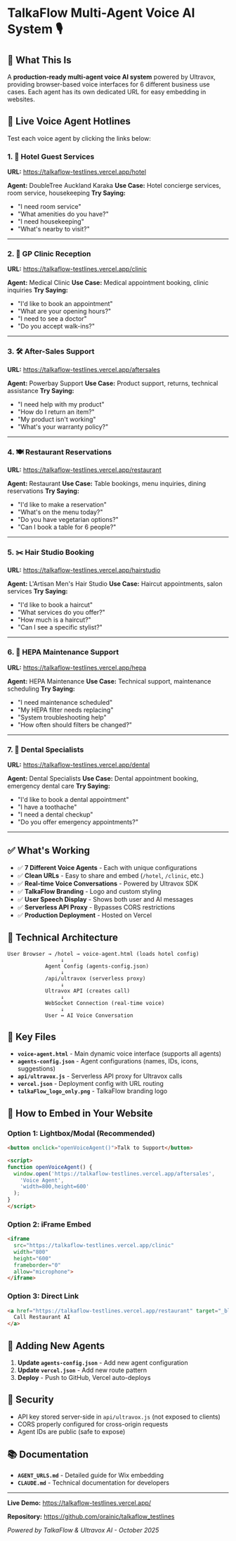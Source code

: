 # TalkaFlow Multi-Agent Voice AI System 🎙️

## 🌟 What This Is

A **production-ready multi-agent voice AI system** powered by Ultravox, providing browser-based voice interfaces for 6 different business use cases. Each agent has its own dedicated URL for easy embedding in websites.

## 🔗 Live Voice Agent Hotlines

Test each voice agent by clicking the links below:

### 1. 🏨 Hotel Guest Services
**URL:** https://talkaflow-testlines.vercel.app/hotel

**Agent:** DoubleTree Auckland Karaka
**Use Case:** Hotel concierge services, room service, housekeeping
**Try Saying:**
- "I need room service"
- "What amenities do you have?"
- "I need housekeeping"
- "What's nearby to visit?"

---

### 2. 🏥 GP Clinic Reception
**URL:** https://talkaflow-testlines.vercel.app/clinic

**Agent:** Medical Clinic
**Use Case:** Medical appointment booking, clinic inquiries
**Try Saying:**
- "I'd like to book an appointment"
- "What are your opening hours?"
- "I need to see a doctor"
- "Do you accept walk-ins?"

---

### 3. 🛠️ After-Sales Support
**URL:** https://talkaflow-testlines.vercel.app/aftersales

**Agent:** Powerbay Support
**Use Case:** Product support, returns, technical assistance
**Try Saying:**
- "I need help with my product"
- "How do I return an item?"
- "My product isn't working"
- "What's your warranty policy?"

---

### 4. 🍽️ Restaurant Reservations
**URL:** https://talkaflow-testlines.vercel.app/restaurant

**Agent:** Restaurant
**Use Case:** Table bookings, menu inquiries, dining reservations
**Try Saying:**
- "I'd like to make a reservation"
- "What's on the menu today?"
- "Do you have vegetarian options?"
- "Can I book a table for 6 people?"

---

### 5. ✂️ Hair Studio Booking
**URL:** https://talkaflow-testlines.vercel.app/hairstudio

**Agent:** L'Artisan Men's Hair Studio
**Use Case:** Haircut appointments, salon services
**Try Saying:**
- "I'd like to book a haircut"
- "What services do you offer?"
- "How much is a haircut?"
- "Can I see a specific stylist?"

---

### 6. 🔧 HEPA Maintenance Support
**URL:** https://talkaflow-testlines.vercel.app/hepa

**Agent:** HEPA Maintenance
**Use Case:** Technical support, maintenance scheduling
**Try Saying:**
- "I need maintenance scheduled"
- "My HEPA filter needs replacing"
- "System troubleshooting help"
- "How often should filters be changed?"

---

### 7. 🦷 Dental Specialists
**URL:** https://talkaflow-testlines.vercel.app/dental

**Agent:** Dental Specialists
**Use Case:** Dental appointment booking, emergency dental care
**Try Saying:**
- "I'd like to book a dental appointment"
- "I have a toothache"
- "I need a dental checkup"
- "Do you offer emergency appointments?"

---

## ✅ What's Working

- ✅ **7 Different Voice Agents** - Each with unique configurations
- ✅ **Clean URLs** - Easy to share and embed (`/hotel`, `/clinic`, etc.)
- ✅ **Real-time Voice Conversations** - Powered by Ultravox SDK
- ✅ **TalkaFlow Branding** - Logo and custom styling
- ✅ **User Speech Display** - Shows both user and AI messages
- ✅ **Serverless API Proxy** - Bypasses CORS restrictions
- ✅ **Production Deployment** - Hosted on Vercel

## 🔧 Technical Architecture

```
User Browser → /hotel → voice-agent.html (loads hotel config)
                 ↓
            Agent Config (agents-config.json)
                 ↓
            /api/ultravox (serverless proxy)
                 ↓
            Ultravox API (creates call)
                 ↓
            WebSocket Connection (real-time voice)
                 ↓
            User ↔ AI Voice Conversation
```

## 📁 Key Files

- **`voice-agent.html`** - Main dynamic voice interface (supports all agents)
- **`agents-config.json`** - Agent configurations (names, IDs, icons, suggestions)
- **`api/ultravox.js`** - Serverless API proxy for Ultravox calls
- **`vercel.json`** - Deployment config with URL routing
- **`talkaFlow_logo_only.png`** - TalkaFlow branding logo

## 🚀 How to Embed in Your Website

### Option 1: Lightbox/Modal (Recommended)
```html
<button onclick="openVoiceAgent()">Talk to Support</button>

<script>
function openVoiceAgent() {
  window.open('https://talkaflow-testlines.vercel.app/aftersales',
    'Voice Agent',
    'width=800,height=600'
  );
}
</script>
```

### Option 2: iFrame Embed
```html
<iframe
  src="https://talkaflow-testlines.vercel.app/clinic"
  width="800"
  height="600"
  frameborder="0"
  allow="microphone">
</iframe>
```

### Option 3: Direct Link
```html
<a href="https://talkaflow-testlines.vercel.app/restaurant" target="_blank">
  Call Restaurant AI
</a>
```

## 📝 Adding New Agents

1. **Update `agents-config.json`** - Add new agent configuration
2. **Update `vercel.json`** - Add new route pattern
3. **Deploy** - Push to GitHub, Vercel auto-deploys

## 🔐 Security

- API key stored server-side in `api/ultravox.js` (not exposed to clients)
- CORS properly configured for cross-origin requests
- Agent IDs are public (safe to expose)

## 📚 Documentation

- **`AGENT_URLS.md`** - Detailed guide for Wix embedding
- **`CLAUDE.md`** - Technical documentation for developers

---

**Live Demo:** https://talkaflow-testlines.vercel.app/

**Repository:** https://github.com/orainic/talkaflow_testlines

*Powered by TalkaFlow & Ultravox AI - October 2025*
